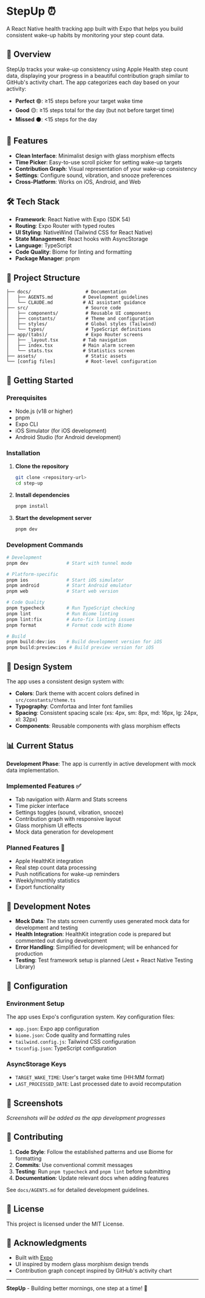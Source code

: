 # StepUp ⏰

A React Native health tracking app built with Expo that helps you build consistent wake-up habits by monitoring your step count data.

## 🎯 Overview

StepUp tracks your wake-up consistency using Apple Health step count data, displaying your progress in a beautiful contribution graph similar to GitHub's activity chart. The app categorizes each day based on your activity:

- **Perfect** 🟢: ≥15 steps before your target wake time
- **Good** 🟡: ≥15 steps total for the day (but not before target time)
- **Missed** ⚫: <15 steps for the day

## 📱 Features

- **Clean Interface**: Minimalist design with glass morphism effects
- **Time Picker**: Easy-to-use scroll picker for setting wake-up targets
- **Contribution Graph**: Visual representation of your wake-up consistency
- **Settings**: Configure sound, vibration, and snooze preferences
- **Cross-Platform**: Works on iOS, Android, and Web

## 🛠 Tech Stack

- **Framework**: React Native with Expo (SDK 54)
- **Routing**: Expo Router with typed routes
- **UI Styling**: NativeWind (Tailwind CSS for React Native)
- **State Management**: React hooks with AsyncStorage
- **Language**: TypeScript
- **Code Quality**: Biome for linting and formatting
- **Package Manager**: pnpm

## 📁 Project Structure

```
├── docs/                    # Documentation
│   ├── AGENTS.md           # Development guidelines
│   └── CLAUDE.md           # AI assistant guidance
├── src/                     # Source code
│   ├── components/          # Reusable UI components
│   ├── constants/           # Theme and configuration
│   ├── styles/              # Global styles (Tailwind)
│   └── types/               # TypeScript definitions
├── app/(tabs)/              # Expo Router screens
│   ├── _layout.tsx         # Tab navigation
│   ├── index.tsx           # Main alarm screen
│   └── stats.tsx           # Statistics screen
├── assets/                  # Static assets
└── [config files]           # Root-level configuration
```

## 🚀 Getting Started

### Prerequisites

- Node.js (v18 or higher)
- pnpm
- Expo CLI
- iOS Simulator (for iOS development)
- Android Studio (for Android development)

### Installation

1. **Clone the repository**
   ```bash
   git clone <repository-url>
   cd step-up
   ```

2. **Install dependencies**
   ```bash
   pnpm install
   ```

3. **Start the development server**
   ```bash
   pnpm dev
   ```

### Development Commands

```bash
# Development
pnpm dev              # Start with tunnel mode

# Platform-specific
pnpm ios              # Start iOS simulator
pnpm android          # Start Android emulator
pnpm web              # Start web version

# Code Quality
pnpm typecheck        # Run TypeScript checking
pnpm lint             # Run Biome linting
pnpm lint:fix         # Auto-fix linting issues
pnpm format           # Format code with Biome

# Build
pnpm build:dev:ios    # Build development version for iOS
pnpm build:preview:ios # Build preview version for iOS
```

## 🎨 Design System

The app uses a consistent design system with:

- **Colors**: Dark theme with accent colors defined in `src/constants/theme.ts`
- **Typography**: Comfortaa and Inter font families
- **Spacing**: Consistent spacing scale (xs: 4px, sm: 8px, md: 16px, lg: 24px, xl: 32px)
- **Components**: Reusable components with glass morphism effects

## 📊 Current Status

**Development Phase**: The app is currently in active development with mock data implementation.

### Implemented Features ✅
- Tab navigation with Alarm and Stats screens
- Time picker interface
- Settings toggles (sound, vibration, snooze)
- Contribution graph with responsive layout
- Glass morphism UI effects
- Mock data generation for development

### Planned Features 🔄
- Apple HealthKit integration
- Real step count data processing
- Push notifications for wake-up reminders
- Weekly/monthly statistics
- Export functionality

## 🧪 Development Notes

- **Mock Data**: The stats screen currently uses generated mock data for development and testing
- **Health Integration**: HealthKit integration code is prepared but commented out during development
- **Error Handling**: Simplified for development; will be enhanced for production
- **Testing**: Test framework setup is planned (Jest + React Native Testing Library)

## 🔧 Configuration

### Environment Setup
The app uses Expo's configuration system. Key configuration files:
- `app.json`: Expo app configuration
- `biome.json`: Code quality and formatting rules
- `tailwind.config.js`: Tailwind CSS configuration
- `tsconfig.json`: TypeScript configuration

### AsyncStorage Keys
- `TARGET_WAKE_TIME`: User's target wake time (HH:MM format)
- `LAST_PROCESSED_DATE`: Last processed date to avoid recomputation

## 📱 Screenshots

*Screenshots will be added as the app development progresses*

## 🤝 Contributing

1. **Code Style**: Follow the established patterns and use Biome for formatting
2. **Commits**: Use conventional commit messages
3. **Testing**: Run `pnpm typecheck` and `pnpm lint` before submitting
4. **Documentation**: Update relevant docs when adding features

See `docs/AGENTS.md` for detailed development guidelines.

## 📄 License

This project is licensed under the MIT License.

## 🙏 Acknowledgments

- Built with [Expo](https://expo.dev/)
- UI inspired by modern glass morphism design trends
- Contribution graph concept inspired by GitHub's activity chart

---

**StepUp** - Building better mornings, one step at a time! 🌅

